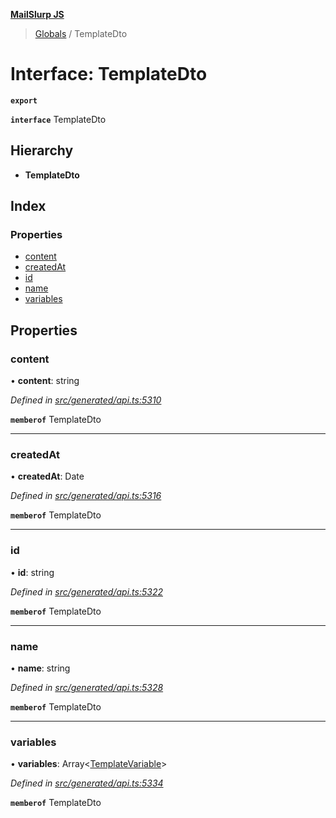 **[MailSlurp JS](../README.md)**

> [Globals](../README.md) / TemplateDto

# Interface: TemplateDto

**`export`** 

**`interface`** TemplateDto

## Hierarchy

* **TemplateDto**

## Index

### Properties

* [content](templatedto.md#content)
* [createdAt](templatedto.md#createdat)
* [id](templatedto.md#id)
* [name](templatedto.md#name)
* [variables](templatedto.md#variables)

## Properties

### content

•  **content**: string

*Defined in [src/generated/api.ts:5310](https://github.com/mailslurp/mailslurp-client/blob/3871a9e/src/generated/api.ts#L5310)*

**`memberof`** TemplateDto

___

### createdAt

•  **createdAt**: Date

*Defined in [src/generated/api.ts:5316](https://github.com/mailslurp/mailslurp-client/blob/3871a9e/src/generated/api.ts#L5316)*

**`memberof`** TemplateDto

___

### id

•  **id**: string

*Defined in [src/generated/api.ts:5322](https://github.com/mailslurp/mailslurp-client/blob/3871a9e/src/generated/api.ts#L5322)*

**`memberof`** TemplateDto

___

### name

•  **name**: string

*Defined in [src/generated/api.ts:5328](https://github.com/mailslurp/mailslurp-client/blob/3871a9e/src/generated/api.ts#L5328)*

**`memberof`** TemplateDto

___

### variables

•  **variables**: Array\<[TemplateVariable](../modules/templatevariable.md)>

*Defined in [src/generated/api.ts:5334](https://github.com/mailslurp/mailslurp-client/blob/3871a9e/src/generated/api.ts#L5334)*

**`memberof`** TemplateDto
